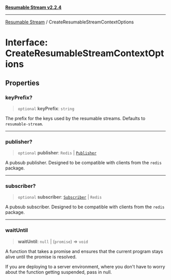 [**Resumable Stream v2.2.4**](../README.md)

***

[Resumable Stream](../README.md) / CreateResumableStreamContextOptions

# Interface: CreateResumableStreamContextOptions

## Properties

### keyPrefix?

> `optional` **keyPrefix**: `string`

The prefix for the keys used by the resumable streams. Defaults to `resumable-stream`.

***

### publisher?

> `optional` **publisher**: `Redis` \| [`Publisher`](Publisher.md)

A pubsub publisher. Designed to be compatible with clients from the `redis` package.

***

### subscriber?

> `optional` **subscriber**: [`Subscriber`](Subscriber.md) \| `Redis`

A pubsub subscriber. Designed to be compatible with clients from the `redis` package.

***

### waitUntil

> **waitUntil**: `null` \| (`promise`) => `void`

A function that takes a promise and ensures that the current program stays alive
until the promise is resolved.

If you are deploying to a server environment, where you don't have to worry about
the function getting suspended, pass in null.
